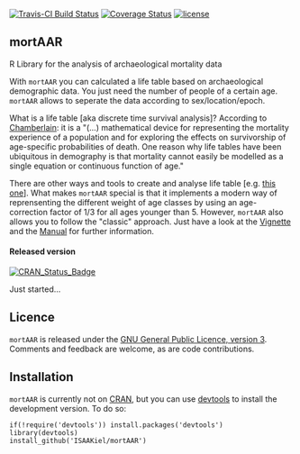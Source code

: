 [![Travis-CI Build Status](https://travis-ci.org/ISAAKiel/mortAAR.svg?branch=master)](https://travis-ci.org/ISAAKiel/mortAAR) [![Coverage Status](https://img.shields.io/codecov/c/github/ISAAKiel/mortAAR/master.svg)](https://codecov.io/github/ISAAKiel/mortAAR?branch=master)
[![license](https://img.shields.io/badge/license-GPL%203-B50B82.svg)](https://www.r-project.org/Licenses/GPL-3)

mortAAR
-------

R Library for the analysis of archaeological mortality data

With `mortAAR` you can calculated a life table based on archaeological demographic data. You just need the number of people of a certain age. `mortAAR` allows to seperate the data according to sex/location/epoch.

What is a life table [aka discrete time survival analysis]? According to [Chamberlain](https://books.google.de/books?id=nG5FoO_becAC&lpg=PA27&ots=LG0b_xrx6O&dq=life%20table%20archaeology&pg=PA27#v=onepage&q&f=false): it is a "(...) mathematical device for representing the mortality experience of a population and for exploring the effects on survivorship of age-specific probabilities of death. One reason why life tables have been ubiquitous in demography is that mortality cannot easily be modelled as a single equation or continuous function of age."

There are other ways and tools to create and analyse life table [e.g. [this one](https://web.stanford.edu/group/heeh/cgi-bin/web/node/75)]. What makes `mortAAR` special is that it implements a modern way of reprensenting the different weight of age classes by using an age-correction factor of 1/3 for all ages younger than 5. However, `mortAAR` also allows you to follow the "classic" approach. Just have a look at the [Vignette]() and the [Manual]() for further information. 

#### Released version

[![CRAN\_Status\_Badge](http://www.r-pkg.org/badges/version/mortAAR)](http://cran.r-project.org/package=mortAAR)

Just started...

Licence
-------

`mortAAR` is released under the [GNU General Public Licence, version 3](http://www.r-project.org/Licenses/GPL-3). Comments and feedback are welcome, as are code contributions.

Installation
------------

`mortAAR` is currently not on [CRAN](http://cran.r-project.org/), but you can use [devtools](http://cran.r-project.org/web/packages/devtools/index.html) to install the development version. To do so:

    if(!require('devtools')) install.packages('devtools')
    library(devtools)
    install_github('ISAAKiel/mortAAR')
